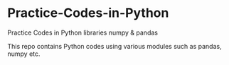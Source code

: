 # Practice-Codes-in-Python
Practice Codes in Python libraries numpy &amp; pandas

This repo contains Python codes using various modules such as pandas, numpy etc.
